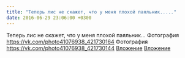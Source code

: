 ```yaml
---
title: "Теперь лис не скажет, что у меня плохой паяльник....."
date: 2016-06-29 23:06:00 +0300
---
```


Теперь лис не скажет, что у меня плохой паяльник...
Фотография
<a class="vk-attach" href="https://vk.com/photo41076938_421730164">https://vk.com/photo41076938_421730164</a>
Фотография
<a class="vk-attach" href="https://vk.com/photo41076938_421730144">https://vk.com/photo41076938_421730144</a>
<a class="vk-attach" href="https://vk.com/photo41076938_421730164">Вложение</a>
<a class="vk-attach" href="https://vk.com/photo41076938_421730144">Вложение</a>
